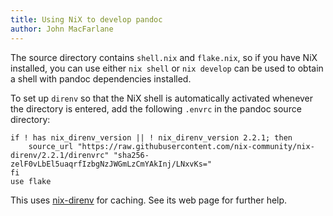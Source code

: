 ```yaml
---
title: Using NiX to develop pandoc
author: John MacFarlane
---
```


The source directory contains `shell.nix` and `flake.nix`,
so if you have NiX installed, you can use either `nix shell`
or `nix develop` can be used to obtain a shell with pandoc
dependencies installed.

To set up `direnv` so that the NiX shell is automatically
activated whenever the directory is entered, add the following
`.envrc` in the pandoc source directory:

```
if ! has nix_direnv_version || ! nix_direnv_version 2.2.1; then
    source_url "https://raw.githubusercontent.com/nix-community/nix-direnv/2.2.1/direnvrc" "sha256-zelF0vLbEl5uaqrfIzbgNzJWGmLzCmYAkInj/LNxvKs="
fi
use flake
```

This uses [nix-direnv] for caching.  See its web page for
further help.

[nix-direnv]: https://github.com/nix-community/nix-direnv

